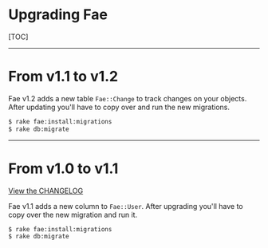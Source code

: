 # Upgrading Fae

[TOC]

---

# From v1.1 to v1.2

Fae v1.2 adds a new table `Fae::Change` to track changes on your objects. After updating you'll have to copy over and run the new migrations.

```bash
$ rake fae:install:migrations
$ rake db:migrate
```

---

# From v1.0 to v1.1

[View the CHANGELOG](https://bitbucket.org/wearefine/fae/src/master/CHANGELOG.md#markdown-header-11)

Fae v1.1 adds a new column to `Fae::User`. After upgrading you'll have to copy over the new migration and run it.

```bash
$ rake fae:install:migrations
$ rake db:migrate
```
